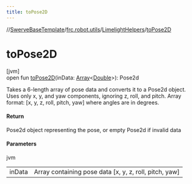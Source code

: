 ```yaml
---
title: toPose2D
---
```

//[SwerveBaseTemplate](../../../index.html)/[frc.robot.utils](../index.html)/[LimelightHelpers](index.html)/[toPose2D](to-pose2-d.html)



# toPose2D



[jvm]\
open fun [toPose2D](to-pose2-d.html)(inData: [Array](https://kotlinlang.org/api/latest/jvm/stdlib/kotlin/-array/index.html)&lt;[Double](https://kotlinlang.org/api/latest/jvm/stdlib/kotlin/-double/index.html)&gt;): Pose2d



Takes a 6-length array of pose data and converts it to a Pose2d object. Uses only x, y, and yaw components, ignoring z, roll, and pitch. Array format: [x, y, z, roll, pitch, yaw] where angles are in degrees.



#### Return



Pose2d object representing the pose, or empty Pose2d if invalid data



#### Parameters


jvm

| | |
|---|---|
| inData | Array containing pose data [x, y, z, roll, pitch, yaw] |




